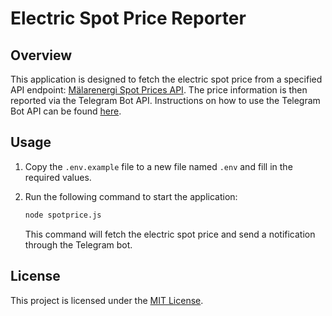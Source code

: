 # Electric Spot Price Reporter

## Overview

This application is designed to fetch the electric spot price from a specified API endpoint: [Mälarenergi Spot Prices API](https://bff.malarenergi.se/spotpriser/api/v1/prices/area/SE3). The price information is then reported via the Telegram Bot API. Instructions on how to use the Telegram Bot API can be found [here](https://dev.to/climentea/push-notifications-from-server-with-telegram-bot-api-32b3).

## Usage

1. Copy the `.env.example` file to a new file named `.env` and fill in the required values.
2. Run the following command to start the application:

   ```bash
   node spotprice.js
   ```

   This command will fetch the electric spot price and send a notification through the Telegram bot.

## License

This project is licensed under the [MIT License](LICENSE).